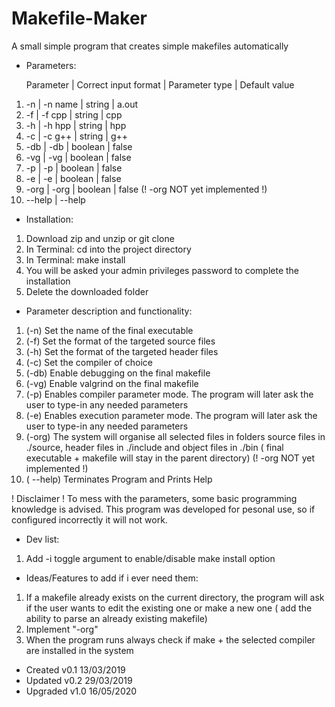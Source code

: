# Makefile-Maker 
A small simple program that creates simple makefiles automatically

+ Parameters:

   Parameter | Correct input format |  Parameter type  | Default value 
1)    -n     |       -n name        |      string      |     a.out
2)    -f     |       -f cpp         |      string      |      cpp
3)    -h     |       -h hpp         |      string      |      hpp
4)    -c     |       -c g++         |      string      |      g++
5)    -db    |       -db            |      boolean     |     false
6)    -vg    |       -vg            |      boolean     |     false
7)    -p     |       -p             |      boolean     |     false
8)    -e     |       -e             |      boolean     |     false
9)    -org   |       -org           |      boolean     |     false (! -org NOT yet implemented !)
10)   --help |       --help

+ Installation:
1) Download zip and unzip or git clone
2) In Terminal: cd into the project directory
3) In Terminal: make install
4) You will be asked your admin privileges password to complete the installation
5) Delete the downloaded folder

+ Parameter description and functionality:
1) (-n)		Set the name of the final executable 
2) (-f)		Set the format of the targeted source files
3) (-h)     Set the format of the targeted header files
4) (-c)		Set the compiler of choice
5) (-db) 	Enable debugging on the final makefile
6) (-vg)	   Enable valgrind on the final makefile
7) (-p)		Enables compiler parameter mode. The program will later ask the user to
type-in any needed parameters 
8) (-e)		Enables execution parameter mode. The program will later ask the user to
type-in any needed parameters
9) (-org)	The system will organise all selected files in folders
source files in ./source, header files in ./include and object files
in ./bin ( final executable + makefile will stay in the parent directory)
(! -org NOT yet implemented !)
10) ( --help)  Terminates Program and Prints Help

! Disclaimer ! To mess with the parameters, some basic programming knowledge is 
advised. This program was developed for pesonal use, so if configured 
incorrectly it will not work.

+ Dev list:
1) Add -i toggle argument to enable/disable make install option

+ Ideas/Features to add if i ever need them:
1) If a makefile already exists on the current directory, the program will ask
if the user wants to edit the existing one or make a new one ( add the ability 
to parse an already existing makefile)
2) Implement "-org"
3) When the program runs always check if make + the selected compiler are
installed in the system

+ Created  v0.1 13/03/2019
+ Updated  v0.2 29/03/2019
+ Upgraded v1.0 16/05/2020
